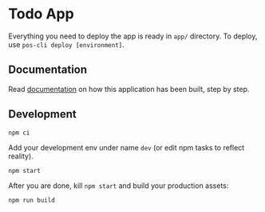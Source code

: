 # Todo App

Everything you need to deploy the app is ready in `app/` directory. To deploy, use `pos-cli deploy [environment]`.

## Documentation

Read [documentation](https://documentation.platformos.com/get-started/todo-app/build-todo-list-app) on how this application has been built, step by step.

## Development

    npm ci

Add your development env under name `dev` (or edit npm tasks to reflect reality).

    npm start

After you are done, kill `npm start` and build your production assets:

    npm run build